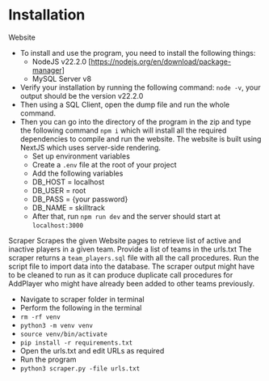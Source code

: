 
# Installation

Website
-	To install and use the program, you need to install the following things:
    -	NodeJS v22.2.0 [https://nodejs.org/en/download/package-manager]
    -	MySQL Server v8	
-	Verify your installation by running the following command: `node -v`, your output should be the version v22.2.0
-	Then using a SQL Client, open the dump file and run the whole command.
-	Then you can go into the directory of the program in the zip and type the following command `npm i` which will install all the required dependencies to compile and run the website. The website is built using NextJS which uses server-side rendering.
    -	Set up environment variables
    -	Create a `.env` file at the root of your project
    -	Add the following variables
    -	DB_HOST = localhost
    -	DB_USER = root
    -	DB_PASS = {your password}
    -	DB_NAME = skilltrack
    -	After that, run `npm run dev` and the server should start at `localhost:3000`

Scraper
Scrapes the given Website pages to retrieve list of active and inactive players in a given team. Provide a list of teams in the urls.txt
The scraper returns a `team_players.sql` file with all the call procedures. Run the script file to import data into the database.
The scraper output might have to be cleaned to run as it can produce duplicate call procedures for AddPlayer who might have already been added to other teams previously.
-	Navigate to scraper folder in terminal
-	Perform the following in the terminal
-	`rm -rf venv`
-	`python3 -m venv venv`
-	`source venv/bin/activate`
-	`pip install -r requirements.txt`
-	Open the urls.txt and edit URLs as required
-	Run the program
-	`python3 scraper.py -file urls.txt`
